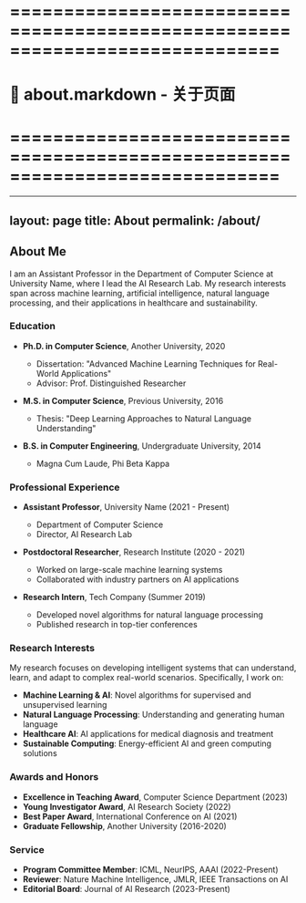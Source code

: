 # =============================================================================
# 📄 about.markdown - 关于页面
# =============================================================================
---
layout: page
title: About
permalink: /about/
---

## About Me

I am an Assistant Professor in the Department of Computer Science at University Name, where I lead the AI Research Lab. My research interests span across machine learning, artificial intelligence, natural language processing, and their applications in healthcare and sustainability.

### Education

- **Ph.D. in Computer Science**, Another University, 2020
  - Dissertation: "Advanced Machine Learning Techniques for Real-World Applications"
  - Advisor: Prof. Distinguished Researcher

- **M.S. in Computer Science**, Previous University, 2016
  - Thesis: "Deep Learning Approaches to Natural Language Understanding"

- **B.S. in Computer Engineering**, Undergraduate University, 2014
  - Magna Cum Laude, Phi Beta Kappa

### Professional Experience

- **Assistant Professor**, University Name (2021 - Present)
  - Department of Computer Science
  - Director, AI Research Lab

- **Postdoctoral Researcher**, Research Institute (2020 - 2021)
  - Worked on large-scale machine learning systems
  - Collaborated with industry partners on AI applications

- **Research Intern**, Tech Company (Summer 2019)
  - Developed novel algorithms for natural language processing
  - Published research in top-tier conferences

### Research Interests

My research focuses on developing intelligent systems that can understand, learn, and adapt to complex real-world scenarios. Specifically, I work on:

- **Machine Learning & AI**: Novel algorithms for supervised and unsupervised learning
- **Natural Language Processing**: Understanding and generating human language
- **Healthcare AI**: AI applications for medical diagnosis and treatment
- **Sustainable Computing**: Energy-efficient AI and green computing solutions

### Awards and Honors

- **Excellence in Teaching Award**, Computer Science Department (2023)
- **Young Investigator Award**, AI Research Society (2022)
- **Best Paper Award**, International Conference on AI (2021)
- **Graduate Fellowship**, Another University (2016-2020)

### Service

- **Program Committee Member**: ICML, NeurIPS, AAAI (2022-Present)
- **Reviewer**: Nature Machine Intelligence, JMLR, IEEE Transactions on AI
- **Editorial Board**: Journal of AI Research (2023-Present)
